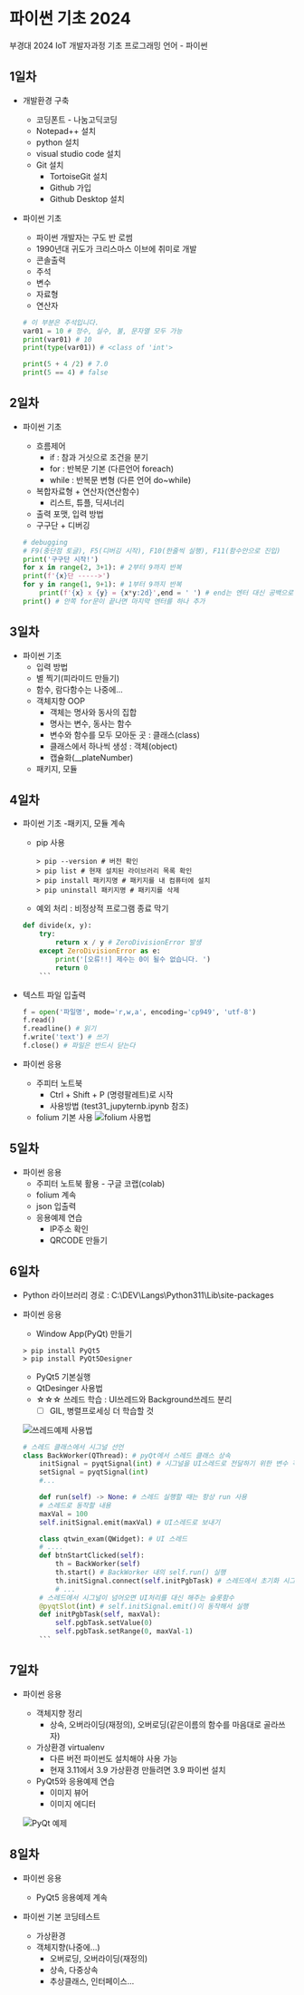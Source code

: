# 파이썬 기초 2024
부경대 2024 IoT 개발자과정 기초 프로그래밍 언어 - 파이썬

## 1일차
- 개발환경 구축
    - 코딩폰트 - 나눔고딕코딩
    - Notepad++ 설치
    - python 설치
    - visual studio code 설치
    - Git 설치
        - TortoiseGit 설치
        - Github 가입
        - Github Desktop 설치

- 파이썬 기초
    - 파이썬 개발자는 구도 반 로썸
    - 1990년대 귀도가 크리스마스 이브에 취미로 개발
    - 콘솔출력
    - 주석
    - 변수
    - 자료형
    - 연산자

    ```python
    # 이 부분은 주석입니다.
    var01 = 10 # 정수, 실수, 불, 문자열 모두 가능
    print(var01) # 10
    print(type(var01)) # <class of 'int'>
    
    print(5 + 4 /2) # 7.0
    print(5 == 4) # false
    ```

## 2일차
- 파이썬 기초
    - 흐름제어
        - if : 참과 거싯으로 조건을 분기
        - for : 반복문 기본 (다른언어 foreach)
        - while : 반복문 변형 (다른 언어 do~while)
    - 복합자료형 + 연산자(연산함수)
        - 리스트, 튜플, 딕셔너리
    - 출력 포맷, 입력 방법   
    - 구구단 + 디버깅

    ```python
    # debugging
    # F9(중단점 토글), F5(디버깅 시작), F10(한줄씩 실행), F11(함수안으로 진입)
    print('구구단 시작!')
    for x in range(2, 3+1): # 2부터 9까지 반복
    print(f'{x}단 ----->')
    for y in range(1, 9+1): # 1부터 9까지 반복
        print(f'{x} x {y} = {x*y:2d}',end = ' ') # end는 엔터 대신 공백으로 변경
    print() # 안쪽 for문이 끝나면 마지막 엔터를 하나 추가
    ```

## 3일차
- 파이썬 기초
    - 입력 방법
    - 별 찍기(피라미드 만들기)
    - 함수, 람다함수는 나중에...
    - 객체지향 OOP
        - 객체는 명사와 동사의 집합
        - 명사는 변수, 동사는 함수
        - 변수와 함수를 모두 모아둔 곳 : 클래스(class)
        - 클래스에서 하나씩 생성 : 객체(object)
        - 캡슐화(__plateNumber)
    - 패키지, 모듈    


## 4일차
- 파이썬 기초
    -패키지, 모듈 계속
    - pip 사용

        ```shell
        > pip --version # 버전 확인
        > pip list # 현재 설치된 라이브러리 목록 확인
        > pip install 패키지명 # 패키지를 내 컴퓨터에 설치
        > pip uninstall 패키지명 # 패키지를 삭제
        ```
    - 예외 처리 : 비정상적 프로그램 종료 막기

    ```python
    def divide(x, y):
        try:
            return x / y # ZeroDivisionError 발생
        except ZeroDivisionError as e:
            print('[오류!!] 제수는 0이 될수 없습니다. ')
            return 0
        ```
- 텍스트 파일 입출력

    ```python
    f = open('파일명', mode='r,w,a', encoding='cp949', 'utf-8')
    f.read()
    f.readline() # 읽기
    f.write('text') # 쓰기
    f.close() # 파일은 반드시 닫는다
    ```
- 파이썬 응용
    - 주피터 노트북
        - Ctrl + Shift + P (명령팔레트)로 시작
        - 사용방법 (test31_jupyternb.ipynb 참조)
    - folium 기본 사용
    ![folium 사용법](https://raw.githubusercontent.com/HeoYongmin/basic-python-2024/main/images/python_001.png)

## 5일차
- 파이썬 응용
    - 주피터 노트북 활용 - 구글 코랩(colab)
    - folium 계속
    - json 입출력
    - 응용예제 연습
        - IP주소 확인
        - QRCODE 만들기

## 6일차
- Python 라이브러리 경로 : C:\DEV\Langs\Python311\Lib\site-packages
- 파이썬 응용
    - Window App(PyQt) 만들기

    ```shell
    > pip install PyQt5
    > pip install PyQt5Designer
    ```

    - PyQt5 기본실행
    - QtDesinger 사용법
    - ☆☆☆ 쓰레드 학습 : UI쓰레드와 Background쓰레드 분리
        - [ ] GIL, 병렬프로세싱 더 학습할 것 
   
    ![쓰레드예제 사용법](https://raw.githubusercontent.com/HeoYongmin/basic-python-2024/main/images/python_003.gif)

    ```python
    # 스레드 클래스에서 시그널 선언
    class BackWorker(QThread): # pyQt에서 스레드 클래스 상속
        initSignal = pyqtSignal(int) # 시그널을 UI스레드로 전달하기 위한 변수 객체
        setSignal = pyqtSignal(int)
        #...

        def run(self) -> None: # 스레드 실행할 때는 항상 run 사용
        # 스레드로 동작할 내용
        maxVal = 100
        self.initSignal.emit(maxVal) # UI스레드로 보내기

        class qtwin_exam(QWidget): # UI 스레드
        # ....
        def btnStartClicked(self):
            th = BackWorker(self)
            th.start() # BackWorker 내의 self.run() 실행
            th.initSignal.connect(self.initPgbTask) # 스레드에서 초기화 시그널이 오면 initPgbTask 슬롯함수가 대신 처리
            # ...
        # 스레드에서 시그널이 넘어오면 UI처리를 대신 해주는 슬롯함수
        @pyqtSlot(int) # self.initSignal.emit()이 동작해서 실행
        def initPgbTask(self, maxVal):
            self.pgbTask.setValue(0)
            self.pgbTask.setRange(0, maxVal-1)
        ```

## 7일차
- 파이썬 응용
    - 객체지향 정리
        - 상속, 오버라이딩(재정의), 오버로딩(같은이름의 함수를 마음대로 골라쓰자)
    - 가상환경 virtualenv
        - 다른 버전 파이썬도 설치해야 사용 가능
        - 현재 3.11에서 3.9 가상환경 만들려면 3.9 파이썬 설치
    - PyQt5와 응용예제 연습
        - 이미지 뷰어
        - 이미지 에디터

     ![PyQt 예제](https://raw.githubusercontent.com/HeoYongmin/basic-python-2024/main/images/test_001.jpg)

## 8일차
- 파이썬 응용
    - PyQt5 응용예제 계속

- 파이썬 기본 코딩테스트







    - 가상환경
    - 객체지향(나중에...)
        - 오버로딩, 오버라이딩(재정의)
        - 상속, 다중상속
        - 추상클래스, 인터페이스...